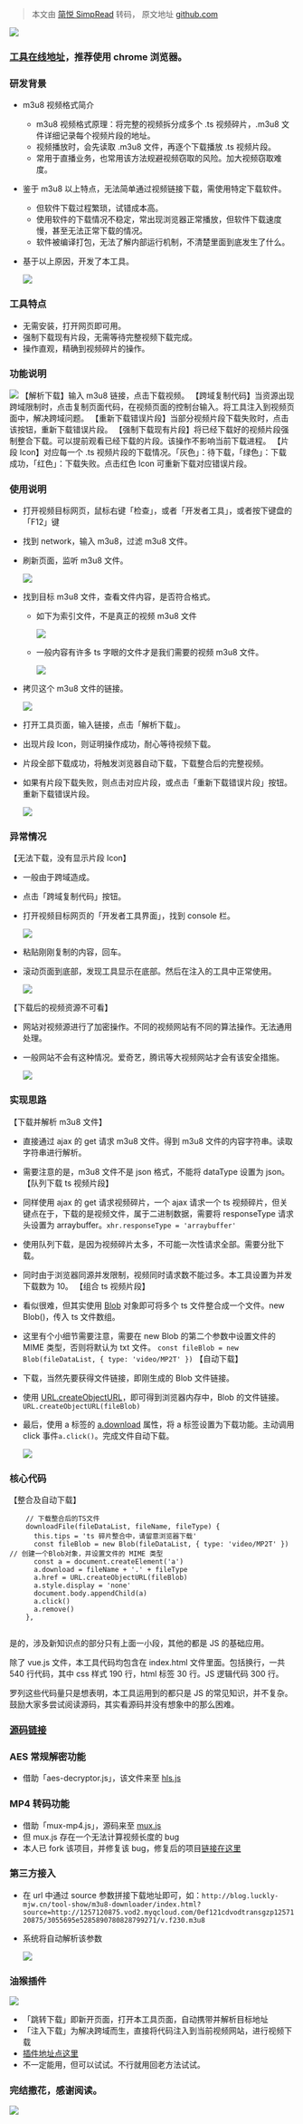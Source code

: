 > 本文由 [简悦 SimpRead](http://ksria.com/simpread/) 转码， 原文地址 [github.com](https://github.com/Momo707577045/m3u8-downloader)

[![](https://camo.githubusercontent.com/d1401fd329001e7400581536c888caf8b14761f54162463b441f2e004d5a80d6/687474703a2f2f757079756e2e6c75636b6c792d6d6a772e636e2f4173736574732f6d3375382d646f776e6c6f61642f30312e6a706567)](https://camo.githubusercontent.com/d1401fd329001e7400581536c888caf8b14761f54162463b441f2e004d5a80d6/687474703a2f2f757079756e2e6c75636b6c792d6d6a772e636e2f4173736574732f6d3375382d646f776e6c6f61642f30312e6a706567)

### [](#工具在线地址推荐使用-chrome-浏览器)[工具在线地址](http://blog.luckly-mjw.cn/tool-show/m3u8-downloader/index.html)，推荐使用 chrome 浏览器。

### [](#研发背景)研发背景

*   m3u8 视频格式简介
    
    *   m3u8 视频格式原理：将完整的视频拆分成多个 .ts 视频碎片，.m3u8 文件详细记录每个视频片段的地址。
    *   视频播放时，会先读取 .m3u8 文件，再逐个下载播放 .ts 视频片段。
    *   常用于直播业务，也常用该方法规避视频窃取的风险。加大视频窃取难度。
*   鉴于 m3u8 以上特点，无法简单通过视频链接下载，需使用特定下载软件。
    
    *   但软件下载过程繁琐，试错成本高。
    *   使用软件的下载情况不稳定，常出现浏览器正常播放，但软件下载速度慢，甚至无法正常下载的情况。
    *   软件被编译打包，无法了解内部运行机制，不清楚里面到底发生了什么。
*   基于以上原因，开发了本工具。
    
    [![](https://camo.githubusercontent.com/b3b234d88ff8e2e831184d20a4dc58c83f221b877aaf2cde3faf7ba8d1a40708/687474703a2f2f757079756e2e6c75636b6c792d6d6a772e636e2f4173736574732f6d3375382d646f776e6c6f61642f30392e6a706567)](https://camo.githubusercontent.com/b3b234d88ff8e2e831184d20a4dc58c83f221b877aaf2cde3faf7ba8d1a40708/687474703a2f2f757079756e2e6c75636b6c792d6d6a772e636e2f4173736574732f6d3375382d646f776e6c6f61642f30392e6a706567)
    

### [](#工具特点)工具特点

*   无需安装，打开网页即可用。
*   强制下载现有片段，无需等待完整视频下载完成。
*   操作直观，精确到视频碎片的操作。

### [](#功能说明)功能说明

[![](https://camo.githubusercontent.com/26d9135f135962353eaf172699ce94e42ad58fa3041c3359fc28c594cd33807d/687474703a2f2f757079756e2e6c75636b6c792d6d6a772e636e2f4173736574732f6d3375382d646f776e6c6f61642f30322e6a706567)](https://camo.githubusercontent.com/26d9135f135962353eaf172699ce94e42ad58fa3041c3359fc28c594cd33807d/687474703a2f2f757079756e2e6c75636b6c792d6d6a772e636e2f4173736574732f6d3375382d646f776e6c6f61642f30322e6a706567) 【解析下载】输入 m3u8 链接，点击下载视频。 【跨域复制代码】当资源出现跨域限制时，点击复制页面代码，在视频页面的控制台输入。将工具注入到视频页面中，解决跨域问题。 【重新下载错误片段】当部分视频片段下载失败时，点击该按钮，重新下载错误片段。 【强制下载现有片段】将已经下载好的视频片段强制整合下载。可以提前观看已经下载的片段。该操作不影响当前下载进程。 【片段 Icon】对应每一个 .ts 视频片段的下载情况。「灰色」：待下载，「绿色」：下载成功，「红色」：下载失败。点击红色 Icon 可重新下载对应错误片段。

### [](#使用说明)使用说明

*   打开视频目标网页，鼠标右键「检查」，或者「开发者工具」，或者按下键盘的「F12」键
    
*   找到 network，输入 m3u8，过滤 m3u8 文件。
    
*   刷新页面，监听 m3u8 文件。
    
    [![](https://camo.githubusercontent.com/4d2e14ff605eead38aa4e054d0a188b5598506915cbbf150663627183150da20/687474703a2f2f757079756e2e6c75636b6c792d6d6a772e636e2f4173736574732f6d3375382d646f776e6c6f61642f30332e6a706567)](https://camo.githubusercontent.com/4d2e14ff605eead38aa4e054d0a188b5598506915cbbf150663627183150da20/687474703a2f2f757079756e2e6c75636b6c792d6d6a772e636e2f4173736574732f6d3375382d646f776e6c6f61642f30332e6a706567)
    
*   找到目标 m3u8 文件，查看文件内容，是否符合格式。
    
    *   如下为索引文件，不是真正的视频 m3u8 文件
        
        [![](https://camo.githubusercontent.com/3915fd5b136d21da5bb6aff55d128cf24c4965ebacc59d50591cc4f9b94ce968/687474703a2f2f757079756e2e6c75636b6c792d6d6a772e636e2f4173736574732f6d3375382d646f776e6c6f61642f30342e6a706567)](https://camo.githubusercontent.com/3915fd5b136d21da5bb6aff55d128cf24c4965ebacc59d50591cc4f9b94ce968/687474703a2f2f757079756e2e6c75636b6c792d6d6a772e636e2f4173736574732f6d3375382d646f776e6c6f61642f30342e6a706567)
        
    *   一般内容有许多 ts 字眼的文件才是我们需要的视频 m3u8 文件。
        
        [![](https://camo.githubusercontent.com/9f5d3502f6ba8209895e91f7af87d4c9cb337a20767ed0c6e3e07472ef0206b6/687474703a2f2f757079756e2e6c75636b6c792d6d6a772e636e2f4173736574732f6d3375382d646f776e6c6f61642f30352e6a706567)](https://camo.githubusercontent.com/9f5d3502f6ba8209895e91f7af87d4c9cb337a20767ed0c6e3e07472ef0206b6/687474703a2f2f757079756e2e6c75636b6c792d6d6a772e636e2f4173736574732f6d3375382d646f776e6c6f61642f30352e6a706567)
        
*   拷贝这个 m3u8 文件的链接。
    
    [![](https://camo.githubusercontent.com/420e6ebd3bf24a091df37a7883380321eecde3000e16123fcd0fc177e73b296b/687474703a2f2f757079756e2e6c75636b6c792d6d6a772e636e2f4173736574732f6d3375382d646f776e6c6f61642f30362e6a706567)](https://camo.githubusercontent.com/420e6ebd3bf24a091df37a7883380321eecde3000e16123fcd0fc177e73b296b/687474703a2f2f757079756e2e6c75636b6c792d6d6a772e636e2f4173736574732f6d3375382d646f776e6c6f61642f30362e6a706567)
    
*   打开工具页面，输入链接，点击「解析下载」。
    
*   出现片段 Icon，则证明操作成功，耐心等待视频下载。
    
*   片段全部下载成功，将触发浏览器自动下载，下载整合后的完整视频。
    
*   如果有片段下载失败，则点击对应片段，或点击「重新下载错误片段」按钮。重新下载错误片段。
    
    [![](https://camo.githubusercontent.com/37e3e2516cf06a8347236411d1fab93cac607fda2629fb4cb5407ccd68e01092/687474703a2f2f757079756e2e6c75636b6c792d6d6a772e636e2f4173736574732f6d3375382d646f776e6c6f61642f30382e6a706567)](https://camo.githubusercontent.com/37e3e2516cf06a8347236411d1fab93cac607fda2629fb4cb5407ccd68e01092/687474703a2f2f757079756e2e6c75636b6c792d6d6a772e636e2f4173736574732f6d3375382d646f776e6c6f61642f30382e6a706567)
    

### [](#异常情况)异常情况

【无法下载，没有显示片段 Icon】

*   一般由于跨域造成。
    
*   点击「跨域复制代码」按钮。
    
*   打开视频目标网页的「开发者工具界面」，找到 console 栏。
    
    [![](https://camo.githubusercontent.com/d3188347ebb0548d3278096340462637c2116a5ba8b3b778ea652b05748e3209/687474703a2f2f757079756e2e6c75636b6c792d6d6a772e636e2f4173736574732f6d3375382d646f776e6c6f61642f31302e6a706567)](https://camo.githubusercontent.com/d3188347ebb0548d3278096340462637c2116a5ba8b3b778ea652b05748e3209/687474703a2f2f757079756e2e6c75636b6c792d6d6a772e636e2f4173736574732f6d3375382d646f776e6c6f61642f31302e6a706567)
    
*   粘贴刚刚复制的内容，回车。
    
*   滚动页面到底部，发现工具显示在底部。然后在注入的工具中正常使用。
    
    [![](https://camo.githubusercontent.com/f84e3370ed017d2ade65366d6510913ede9aff859cc2d18419bbeb994fe65bab/687474703a2f2f757079756e2e6c75636b6c792d6d6a772e636e2f4173736574732f6d3375382d646f776e6c6f61642f31312e6a706567)](https://camo.githubusercontent.com/f84e3370ed017d2ade65366d6510913ede9aff859cc2d18419bbeb994fe65bab/687474703a2f2f757079756e2e6c75636b6c792d6d6a772e636e2f4173736574732f6d3375382d646f776e6c6f61642f31312e6a706567)
    

【下载后的视频资源不可看】

*   网站对视频源进行了加密操作。不同的视频网站有不同的算法操作。无法通用处理。
    
*   一般网站不会有这种情况。爱奇艺，腾讯等大视频网站才会有该安全措施。
    
    [![](https://camo.githubusercontent.com/aace87961d2e8866b1072cc4382f40b5eb6492d7e2991c4199645f1f836a9245/687474703a2f2f757079756e2e6c75636b6c792d6d6a772e636e2f4173736574732f6d3375382d646f776e6c6f61642f31322e6a706567)](https://camo.githubusercontent.com/aace87961d2e8866b1072cc4382f40b5eb6492d7e2991c4199645f1f836a9245/687474703a2f2f757079756e2e6c75636b6c792d6d6a772e636e2f4173736574732f6d3375382d646f776e6c6f61642f31322e6a706567)
    

### [](#实现思路)实现思路

【下载并解析 m3u8 文件】

*   直接通过 ajax 的 get 请求 m3u8 文件。得到 m3u8 文件的内容字符串。读取字符串进行解析。
    
*   需要注意的是，m3u8 文件不是 json 格式，不能将 dataType 设置为 json。 【队列下载 ts 视频片段】
    
*   同样使用 ajax 的 get 请求视频碎片，一个 ajax 请求一个 ts 视频碎片，但关键点在于，下载的是视频文件，属于二进制数据，需要将 responseType 请求头设置为 arraybuffer。`xhr.responseType = 'arraybuffer'`
    
*   使用队列下载，是因为视频碎片太多，不可能一次性请求全部。需要分批下载。
    
*   同时由于浏览器同源并发限制，视频同时请求数不能过多。本工具设置为并发下载数为 10。 【组合 ts 视频片段】
    
*   看似很难，但其实使用 [Blob](https://developer.mozilla.org/zh-CN/docs/Web/API/Blob) 对象即可将多个 ts 文件整合成一个文件。new Blob()，传入 ts 文件数组。
    
*   这里有个小细节需要注意，需要在 new Blob 的第二个参数中设置文件的 MIME 类型，否则将默认为 txt 文件。 `const fileBlob = new Blob(fileDataList, { type: 'video/MP2T' })` 【自动下载】
    
*   下载，当然先要获得文件链接，即刚生成的 Blob 文件链接。
    
*   使用 [URL.createObjectURL](https://developer.mozilla.org/zh-CN/docs/Web/API/URL/createObjectURL)，即可得到浏览器内存中，Blob 的文件链接。`URL.createObjectURL(fileBlob)`
    
*   最后，使用 a 标签的 [a.download](https://developer.mozilla.org/zh-CN/docs/Web/HTML/Element/a) 属性，将 a 标签设置为下载功能。主动调用 click 事件`a.click()`。完成文件自动下载。
    
    [![](https://camo.githubusercontent.com/2891e68be8cd8c6382e07077ffc4a8f1c88cf136d8f69d4ac53195272e0a0d74/687474703a2f2f757079756e2e6c75636b6c792d6d6a772e636e2f4173736574732f6d3375382d646f776e6c6f61642f31332e6a706567)](https://camo.githubusercontent.com/2891e68be8cd8c6382e07077ffc4a8f1c88cf136d8f69d4ac53195272e0a0d74/687474703a2f2f757079756e2e6c75636b6c792d6d6a772e636e2f4173736574732f6d3375382d646f776e6c6f61642f31332e6a706567)
    

### [](#核心代码)核心代码

【整合及自动下载】

```
    // 下载整合后的TS文件
    downloadFile(fileDataList, fileName, fileType) {
      this.tips = 'ts 碎片整合中，请留意浏览器下载'
      const fileBlob = new Blob(fileDataList, { type: 'video/MP2T' }) // 创建一个Blob对象，并设置文件的 MIME 类型
      const a = document.createElement('a')
      a.download = fileName + '.' + fileType
      a.href = URL.createObjectURL(fileBlob)
      a.style.display = 'none'
      document.body.appendChild(a)
      a.click()
      a.remove()
    },


```

是的，涉及新知识点的部分只有上面一小段，其他的都是 JS 的基础应用。

除了 vue.js 文件，本工具代码均包含在 index.html 文件里面。包括换行，一共 540 行代码，其中 css 样式 190 行，html 标签 30 行。JS 逻辑代码 300 行。

罗列这些代码量只是想表明，本工具运用到的都只是 JS 的常见知识，并不复杂。鼓励大家多尝试阅读源码，其实看源码并没有想象中的那么困难。

### [](#源码链接)[源码链接](https://github.com/Momo707577045/m3u8-downloader/blob/master/index.html)

### [](#aes-常规解密功能)AES 常规解密功能

*   借助「aes-decryptor.js」，该文件来至 [hls.js](https://github.com/video-dev/hls.js)

### [](#mp4-转码功能)MP4 转码功能

*   借助「mux-mp4.js」，源码来至 [mux.js](https://github.com/videojs/mux.js#mp4)
*   但 mux.js 存在一个无法计算视频长度的 bug
*   本人已 fork 该项目，并修复该 bug，修复后的项目[链接在这里](https://github.com/Momo707577045/mux.js)

### [](#第三方接入)第三方接入

*   在 url 中通过 source 参数拼接下载地址即可，如：`http://blog.luckly-mjw.cn/tool-show/m3u8-downloader/index.html?source=http://1257120875.vod2.myqcloud.com/0ef121cdvodtransgzp1257120875/3055695e5285890780828799271/v.f230.m3u8`
    
*   系统将自动解析该参数
    
    [![](https://camo.githubusercontent.com/72b891854d7ed1cd73fb35d9ba1d98c649bc552b466656e082cd13bf7f0f1d56/687474703a2f2f757079756e2e6c75636b6c792d6d6a772e636e2f4173736574732f6d3375382d646f776e6c6f61642f31362e6a706567)](https://camo.githubusercontent.com/72b891854d7ed1cd73fb35d9ba1d98c649bc552b466656e082cd13bf7f0f1d56/687474703a2f2f757079756e2e6c75636b6c792d6d6a772e636e2f4173736574732f6d3375382d646f776e6c6f61642f31362e6a706567)
    

### [](#油猴插件)油猴插件

[![](https://camo.githubusercontent.com/69679a5401c655d84420d158c428ab5350e890dc7cd394d56b11c50b8121b758/687474703a2f2f757079756e2e6c75636b6c792d6d6a772e636e2f4173736574732f6d3375382d646f776e6c6f61642f31352e6a706567)](https://camo.githubusercontent.com/69679a5401c655d84420d158c428ab5350e890dc7cd394d56b11c50b8121b758/687474703a2f2f757079756e2e6c75636b6c792d6d6a772e636e2f4173736574732f6d3375382d646f776e6c6f61642f31352e6a706567)

*   「跳转下载」即新开页面，打开本工具页面，自动携带并解析目标地址
*   「注入下载」为解决跨域而生，直接将代码注入到当前视频网站，进行视频下载
*   [插件地址点这里](https://greasyfork.org/zh-CN/scripts/422237-m3u8-downloader)
*   不一定能用，但可以试试。不行就用回老方法试试。

### [](#完结撒花感谢阅读)完结撒花，感谢阅读。

[![](https://camo.githubusercontent.com/04c13ce900f1d4117e0e486fc110fbd1c90c0d599bac8d1924dac6f75bc85c7f/687474703a2f2f757079756e2e6c75636b6c792d6d6a772e636e2f4173736574732f6d3375382d646f776e6c6f61642f31342e6a706567)](https://camo.githubusercontent.com/04c13ce900f1d4117e0e486fc110fbd1c90c0d599bac8d1924dac6f75bc85c7f/687474703a2f2f757079756e2e6c75636b6c792d6d6a772e636e2f4173736574732f6d3375382d646f776e6c6f61642f31342e6a706567)